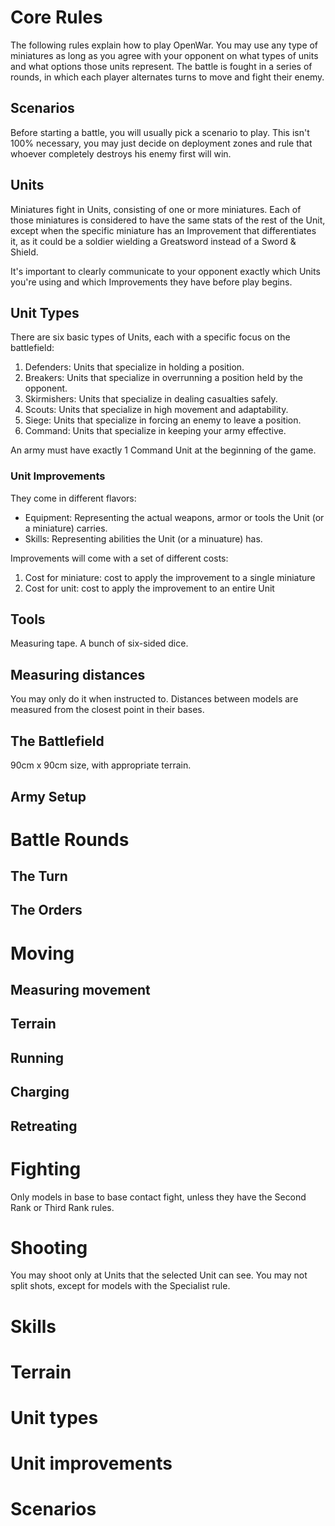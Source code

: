 # Core Rules

The following rules explain how to play OpenWar.
You may use any type of miniatures as long as you agree with your opponent on what types of units and what options those units represent.
The battle is fought in a series of rounds, in which each player alternates turns to move and fight their enemy.

## Scenarios

Before starting a battle, you will usually pick a scenario to play.
This isn't 100% necessary, you may just decide on deployment zones and rule that whoever completely destroys his enemy first will win.

## Units

Miniatures fight in Units, consisting of one or more miniatures.
Each of those miniatures is considered to have the same stats of the rest of the Unit, except when the specific miniature has an Improvement that differentiates it, as it could be a soldier wielding a Greatsword instead of a Sword & Shield.

It's important to clearly communicate to your opponent exactly which Units you're using and which Improvements they have before play begins.

## Unit Types

There are six basic types of Units, each with a specific focus on the battlefield:

1. Defenders: Units that specialize in holding a position.
2. Breakers: Units that specialize in overrunning a position held by the opponent.
3. Skirmishers: Units that specialize in dealing casualties safely.
4. Scouts: Units that specialize in high movement and adaptability.
5. Siege: Units that specialize in forcing an enemy to leave a position.
6. Command: Units that specialize in keeping your army effective.

An army must have exactly 1 Command Unit at the beginning of the game.

### Unit Improvements

They come in different flavors:

- Equipment: Representing the actual weapons, armor or tools the Unit (or a miniature) carries.
- Skills: Representing abilities the Unit (or a minuature) has.

Improvements will come with a set of different costs:

1. Cost for miniature: cost to apply the improvement to a single miniature
2. Cost for unit: cost to apply the improvement to an entire Unit

## Tools

Measuring tape.
A bunch of six-sided dice.

## Measuring distances

You may only do it when instructed to.
Distances between models are measured from the closest point in their bases.


## The Battlefield

90cm x 90cm size, with appropriate terrain.

## Army Setup

# Battle Rounds

## The Turn

## The Orders

# Moving

## Measuring movement

## Terrain

## Running

## Charging

## Retreating

# Fighting

Only models in base to base contact fight, unless they have the Second Rank or Third Rank rules.

# Shooting

You may shoot only at Units that the selected Unit can see.
You may not split shots, except for models with the Specialist rule.

# Skills

# Terrain

# Unit types

# Unit improvements

# Scenarios
